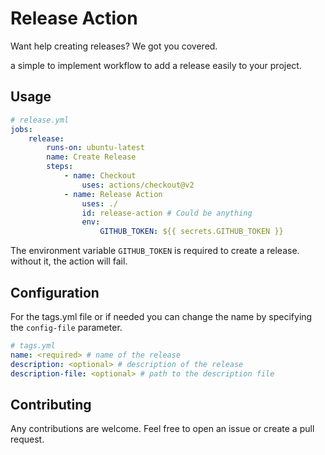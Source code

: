 # Release Action

Want help creating releases?
We got you covered.

a simple to implement workflow to add a release easily to your project.

## Usage

```yaml
# release.yml
jobs:
    release:
        runs-on: ubuntu-latest
        name: Create Release
        steps:
            - name: Checkout
                uses: actions/checkout@v2
            - name: Release Action
                uses: ./
                id: release-action # Could be anything
                env:
                    GITHUB_TOKEN: ${{ secrets.GITHUB_TOKEN }}
```

The environment variable `GITHUB_TOKEN` is required to create a release.
without it, the action will fail.


## Configuration

For the tags.yml file or if needed you can change the name by specifying the `config-file` parameter.

```yaml
# tags.yml
name: <required> # name of the release
description: <optional> # description of the release
description-file: <optional> # path to the description file
```

## Contributing

Any contributions are welcome. Feel free to open an issue or create a pull request.
